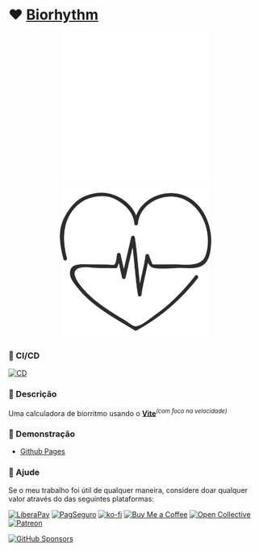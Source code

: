 # ❤️ [Biorhythm](https://sistematico.github.io/bio)

<p align='center'>
   <img alt="Biorhythm" src="./public/heart-lt.svg#gh-dark-mode-only" width="300">
   <img alt="Biorhythm" src="./public/heart.svg#gh-light-mode-only" width="300">
</p>

### 🤖 CI/CD

[![CD](https://github.com/sistematico/bio/actions/workflows/pages.yml/badge.svg)](https://github.com/sistematico/bio/actions/workflows/pages.yml)

### 📰 Descrição

Uma calculadora de biorritmo usando o <b>[Vite](https://vitejs.dev)</b><sup><em>(com foco na velocidade)</em></sup><br>

### 🎉 Demonstração

- [Github Pages](https://sistematico.github.io/bio)

### 👏 Ajude

Se o meu trabalho foi útil de qualquer maneira, considere doar qualquer valor através do das seguintes plataformas:

[![LiberaPay](https://img.shields.io/badge/LiberaPay-gray?logo=liberapay&logoColor=white&style=flat-square)](https://liberapay.com/sistematico/donate) [![PagSeguro](https://img.shields.io/badge/PagSeguro-gray?logo=pagseguro&logoColor=white&style=flat-square)](https://pag.ae/bfxkQW) [![ko-fi](https://img.shields.io/badge/ko--fi-gray?logo=ko-fi&logoColor=white&style=flat-square)](https://ko-fi.com/K3K32RES9) [![Buy Me a Coffee](https://img.shields.io/badge/Buy_Me_a_Coffee-gray?logo=buy-me-a-coffee&logoColor=white&style=flat-square)](https://www.buymeacoffee.com/sistematico) [![Open Collective](https://img.shields.io/badge/Open_Collective-gray?logo=opencollective&logoColor=white&style=flat-square)](https://opencollective.com/sistematico) [![Patreon](https://img.shields.io/badge/Patreon-gray?logo=patreon&logoColor=white&style=flat-square)](https://patreon.com/sistematico)


[![GitHub Sponsors](https://img.shields.io/github/sponsors/sistematico?label=Github%20Sponsors)](https://github.com/sponsors/sistematico)
